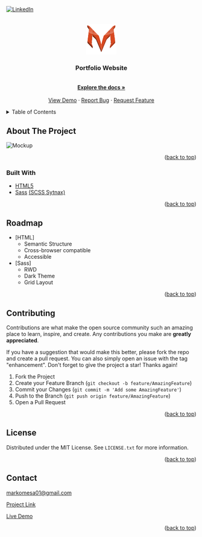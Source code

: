<div id="top"></div>

[![LinkedIn][linkedin-shield]](https://www.linkedin.com/in/marecardesigner/)

<!-- PROJECT LOGO -->
<br />
<div align="center">
  <a href="https://github.com/markom01/portfolio">
    <img src="./images/profile/Logo.svg" alt="Logo" width="80" height="80">
  </a>

<h3 align="center">Portfolio Website</h3>

  <p align="center">
    <br />
    <a href="https://github.com/markom01/portfolio"><strong>Explore the docs »</strong></a>
    <br />
    <br />
    <a href="https://marko-meseldzija.netlify.app">View Demo</a>
    ·
    <a href="https://github.com/markom01/portfolio/issues">Report Bug</a>
    ·
    <a href="https://github.com/markom01/portfolio/issues">Request Feature</a>
  </p>
</div>

<!-- TABLE OF CONTENTS -->
<details>
  <summary>Table of Contents</summary>
  <ol>
    <li>
      <a href="#about-the-project">About The Project</a>
      <ul>
        <li><a href="#built-with">Built With</a></li>
      </ul>
    </li>
    <li><a href="#roadmap">Roadmap</a></li>
    <li><a href="#contributing">Contributing</a></li>
    <li><a href="#license">License</a></li>
    <li><a href="#contact">Contact</a></li>
  </ol>
</details>

<!-- ABOUT THE PROJECT -->

## About The Project

![Mockup](https://raw.githubusercontent.com/markom01/portfolio/main/images/portfolio/Safari-Dark-Mode.png)

<p align="right">(<a href="#top">back to top</a>)</p>

### Built With

- [HTML5](https://html.spec.whatwg.org//)
- [Sass](https://sass-lang.com/) [(SCSS Sytnax)](https://sass-lang.com/documentation/syntax)

<p align="right">(<a href="#top">back to top</a>)</p>

<!-- ROADMAP -->

## Roadmap

- [HTML]
  - Semantic Structure
  - Cross-browser compatible
  - Accessible
- [Sass]
  - RWD
  - Dark Theme
  - Grid Layout

<p align="right">(<a href="#top">back to top</a>)</p>

<!-- CONTRIBUTING -->

## Contributing

Contributions are what make the open source community such an amazing place to learn, inspire, and create. Any contributions you make are **greatly appreciated**.

If you have a suggestion that would make this better, please fork the repo and create a pull request. You can also simply open an issue with the tag "enhancement".
Don't forget to give the project a star! Thanks again!

1. Fork the Project
2. Create your Feature Branch (`git checkout -b feature/AmazingFeature`)
3. Commit your Changes (`git commit -m 'Add some AmazingFeature'`)
4. Push to the Branch (`git push origin feature/AmazingFeature`)
5. Open a Pull Request

<p align="right">(<a href="#top">back to top</a>)</p>

<!-- LICENSE -->

## License

Distributed under the MIT License. See `LICENSE.txt` for more information.

<p align="right">(<a href="#top">back to top</a>)</p>

<!-- CONTACT -->

## Contact

markomesa01@gmail.com

[Project Link](https://github.com/markom01/portfolio)

[Live Demo](https://marko-meseldzija.netlify.app)

<p align="right">(<a href="#top">back to top</a>)</p>

<!-- MARKDOWN LINKS & IMAGES -->
<!-- https://www.markdownguide.org/basic-syntax/#reference-style-links -->

[contributors-shield]: https://img.shields.io/github/contributors/markom01/portfolio.svg?style=for-the-badge
[contributors-url]: https://github.com/markom01/portfolio/graphs/contributors
[forks-shield]: https://img.shields.io/github/forks/markom01/portfolio.svg?style=for-the-badge
[forks-url]: https://github.com/markom01/portfolio/network/members
[stars-shield]: https://img.shields.io/github/stars/markom01/portfolio.svg?style=for-the-badge
[stars-url]: https://github.com/markom01/portfolio/stargazers
[issues-shield]: https://img.shields.io/github/issues/markom01/portfolio.svg?style=for-the-badge
[issues-url]: https://github.com/markom01/portfolio/issues
[license-shield]: https://img.shields.io/github/license/markom01/portfolio.svg?style=for-the-badge
[license-url]: https://github.com/markom01/portfolio/blob/master/LICENSE.txt
[linkedin-shield]: https://img.shields.io/badge/-LinkedIn-black.svg?style=for-the-badge&logo=linkedin&colorB=555
[linkedin-url]: https://linkedin.com/in/marecardesigner
